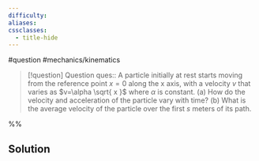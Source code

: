```yaml
---
difficulty: 
aliases: 
cssclasses:
  - title-hide
---
```

#question #mechanics/kinematics 

> [!question] Question 
> ques:: A particle initially at rest starts moving from the reference point $x=0$ along the x axis, with a velocity $v$ that varies as $v=\alpha \sqrt{ x }$ where $\alpha$ is constant. (a) How do the velocity and acceleration of the particle vary with time? (b) What is the average velocity of the particle over the first $s$ meters of its path.

%%
## Solution

